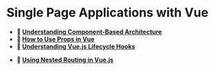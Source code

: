 # Single Page Applications with Vue

* **📖 [Understanding Component-Based Architecture](https://codeworksacademy.com/fs-student-guide/resources/wk6/01-Component-Based-Architecture)**
* **📖 [How to Use Props in Vue](https://codeworksacademy.com/fs-student-guide/resources/wk6/02-Props)**
* **📖 [Understanding Vue.js Lifecycle Hooks](https://codeworksacademy.com/fs-student-guide/resources/wk6/03-Vue-Lifecycle-Hooks)**
<!-- TODO swap for basic routing tutorial -->
* **📖 [Using Nested Routing in Vue.js](https://codeworksacademy.com/fs-student-guide/resources/wk6/04-Child-Routes)**

